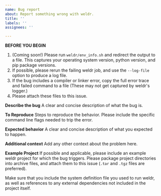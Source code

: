 ```yaml
---
name: Bug report
about: Report something wrong with weldr.
title: ''
labels: ''
assignees: ''

---
```


**BEFORE YOU BEGIN**
1. (Coming soon!) Please run `weldr/env_info.sh` and redirect the output to a file.  This captures your operating system version, python version, and pip package versions.
2. If possible, please rerun the failing weldr job, and use the `--log-file` option to produce a log file.
3. If the bug includes a compiler or linker error, copy the full error trace and failed command to a file (These may not get captured by weldr's logger.)
4. Please attach these files to this issue.

**Describe the bug**
A clear and concise description of what the bug is.

**To Reproduce**
Steps to reproduce the behavior.  Please include the specific command line flags needed to trip the error.

**Expected behavior**
A clear and concise description of what you expected to happen.

**Additional context**
Add any other context about the problem here.

**Example Project**
If possible and applicable, please include an example weldr project for which the bug triggers.
Please package project directories into archive files, and attach them to this issue (`.tar` and `.tgz` files are preferred).

Make sure that you include the system definition file you used to run weldr,
as well as references to any external dependencies not included in the project itself.
